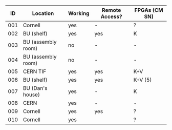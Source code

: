 | ID  | Location                   | Working | Remote Access? | FPGAs (CM SN)     |
| --- | --- | --- | --- |--- |
| 001 | Cornell                    | yes | -             |?  |
| 002 | BU (shelf)                 | yes | yes           | K       |
| 003 | BU (assembly room)         | no | -             | -       |
| 004 | BU (assembly room)         | no | -             | -       |
| 005 | CERN TIF                   | yes| yes             | K+V       |
| 006 | BU (shelf)                 | yes| yes            | K+V (5) |
| 007 | BU (Dan's house)           | yes| -              | K        |
| 008 | CERN                       | yes| -            | -       |
| 009 | Cornell                    | yes| yes              | ?       |
| 010 | Cornell                    | yes|             |  ?|
